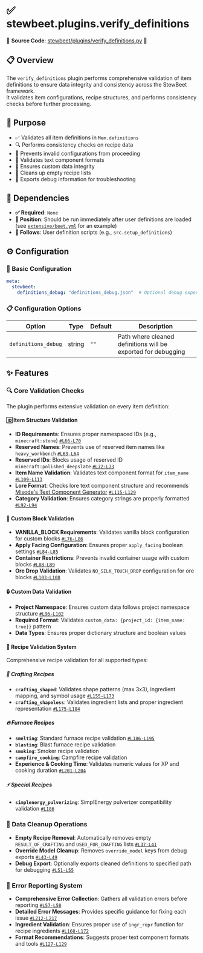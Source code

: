
# ✅ stewbeet.plugins.verify_definitions

📄 **Source Code**: [stewbeet/plugins/verify_definitions.py](../../python_package/stewbeet/plugins/verify_definitions/__init__.py) 🔗

## 📋 Overview
The `verify_definitions` plugin performs comprehensive validation of item definitions to ensure data integrity and consistency across the StewBeet framework.<br>
It validates item configurations, recipe structures, and performs consistency checks before further processing.

## 🎯 Purpose
- ✅ Validates all item definitions in `Mem.definitions`
- 🔍 Performs consistency checks on recipe data
- 🚫 Prevents invalid configurations from proceeding
- 📝 Validates text component formats
- 🔧 Ensures custom data integrity
- 🧹 Cleans up empty recipe lists
- 🐛 Exports debug information for troubleshooting

## 🔗 Dependencies
- **✅ Required**: `None`
- **📍 Position**: Should be run immediately after user definitions are loaded<br>
(see [`extensive/beet.yml`](../../templates/extensive/beet.yml) for an example)
- **🔄 Follows**: User definition scripts (e.g., `src.setup_definitions`)

## ⚙️ Configuration

### 🎯 Basic Configuration
```yaml
meta:
  stewbeet:
    definitions_debug: "definitions_debug.json"  # Optional debug export path
```

### 📋 Configuration Options

| Option | Type | Default | Description |
|--------|------|---------|-------------|
| `definitions_debug` | string | `""` | Path where cleaned definitions will be exported for debugging |

## ✨ Features

### 🔍 Core Validation Checks
The plugin performs extensive validation on every item definition:

#### 🆔 Item Structure Validation
- **ID Requirements**: Ensures proper namespaced IDs (e.g., `minecraft:stone`) [`#L66-L70`](../../python_package/stewbeet/plugins/verify_definitions/__init__.py#L66-L70)
- **Reserved Names**: Prevents use of reserved item names like `heavy_workbench` [`#L63-L64`](../../python_package/stewbeet/plugins/verify_definitions/__init__.py#L63-L64)
- **Reserved IDs**: Blocks usage of reserved ID `minecraft:polished_deepslate` [`#L72-L73`](../../python_package/stewbeet/plugins/verify_definitions/__init__.py#L72-L73)
- **Item Name Validation**: Validates text component format for `item_name` [`#L109-L113`](../../python_package/stewbeet/plugins/verify_definitions/__init__.py#L109-L113)
- **Lore Format**: Checks lore text component structure and recommends [Misode's Text Component Generator](https://misode.github.io/text-component/) [`#L115-L129`](../../python_package/stewbeet/plugins/verify_definitions/__init__.py#L115-L129)
- **Category Validation**: Ensures category strings are properly formatted [`#L92-L94`](../../python_package/stewbeet/plugins/verify_definitions/__init__.py#L92-L94)

#### 🧱 Custom Block Validation
- **VANILLA_BLOCK Requirements**: Validates vanilla block configuration for custom blocks [`#L76-L86`](../../python_package/stewbeet/plugins/verify_definitions/__init__.py#L76-L86)
- **Apply Facing Configuration**: Ensures proper `apply_facing` boolean settings [`#L84-L85`](../../python_package/stewbeet/plugins/verify_definitions/__init__.py#L84-L85)
- **Container Restrictions**: Prevents invalid container usage with custom blocks [`#L88-L89`](../../python_package/stewbeet/plugins/verify_definitions/__init__.py#L88-L89)
- **Ore Drop Validation**: Validates `NO_SILK_TOUCH_DROP` configuration for ore blocks [`#L103-L108`](../../python_package/stewbeet/plugins/verify_definitions/__init__.py#L103-L108)

#### 🔒 Custom Data Validation
- **Project Namespace**: Ensures custom data follows project namespace structure [`#L96-L102`](../../python_package/stewbeet/plugins/verify_definitions/__init__.py#L96-L102)
- **Required Format**: Validates `custom_data: {project_id: {item_name: true}}` pattern
- **Data Types**: Ensures proper dictionary structure and boolean values

#### 🍳 Recipe Validation System
Comprehensive recipe validation for all supported types:

##### 🔨 Crafting Recipes
- **`crafting_shaped`**: Validates shape patterns (max 3x3), ingredient mapping, and symbol usage [`#L155-L173`](../../python_package/stewbeet/plugins/verify_definitions/__init__.py#L155-L173)
- **`crafting_shapeless`**: Validates ingredient lists and proper ingredient representation [`#L175-L184`](../../python_package/stewbeet/plugins/verify_definitions/__init__.py#L175-L184)

##### 🔥 Furnace Recipes
- **`smelting`**: Standard furnace recipe validation [`#L186-L195`](../../python_package/stewbeet/plugins/verify_definitions/__init__.py#L186-L195)
- **`blasting`**: Blast furnace recipe validation  
- **`smoking`**: Smoker recipe validation
- **`campfire_cooking`**: Campfire recipe validation
- **Experience & Cooking Time**: Validates numeric values for XP and cooking duration [`#L201-L204`](../../python_package/stewbeet/plugins/verify_definitions/__init__.py#L201-L204)

##### ⚡ Special Recipes
- **`simplenergy_pulverizing`**: SimplEnergy pulverizer compatibility validation [`#L186`](../../python_package/stewbeet/plugins/verify_definitions/__init__.py#L186)

### 🧹 Data Cleanup Operations
- **Empty Recipe Removal**: Automatically removes empty `RESULT_OF_CRAFTING` and `USED_FOR_CRAFTING` lists [`#L37-L41`](../../python_package/stewbeet/plugins/verify_definitions/__init__.py#L37-L41)
- **Override Model Cleanup**: Removes `override_model` keys from debug exports [`#L43-L49`](../../python_package/stewbeet/plugins/verify_definitions/__init__.py#L43-L49)
- **Debug Export**: Optionally exports cleaned definitions to specified path for debugging [`#L51-L55`](../../python_package/stewbeet/plugins/verify_definitions/__init__.py#L51-L55)

### 📝 Error Reporting System
- **Comprehensive Error Collection**: Gathers all validation errors before reporting [`#L57-L58`](../../python_package/stewbeet/plugins/verify_definitions/__init__.py#L57-L58)
- **Detailed Error Messages**: Provides specific guidance for fixing each issue [`#L212-L217`](../../python_package/stewbeet/plugins/verify_definitions/__init__.py#L212-L217)
- **Ingredient Validation**: Ensures proper use of `ingr_repr` function for recipe ingredients [`#L168-L172`](../../python_package/stewbeet/plugins/verify_definitions/__init__.py#L168-L172)
- **Format Recommendations**: Suggests proper text component formats and tools [`#L127-L129`](../../python_package/stewbeet/plugins/verify_definitions/__init__.py#L127-L129)

